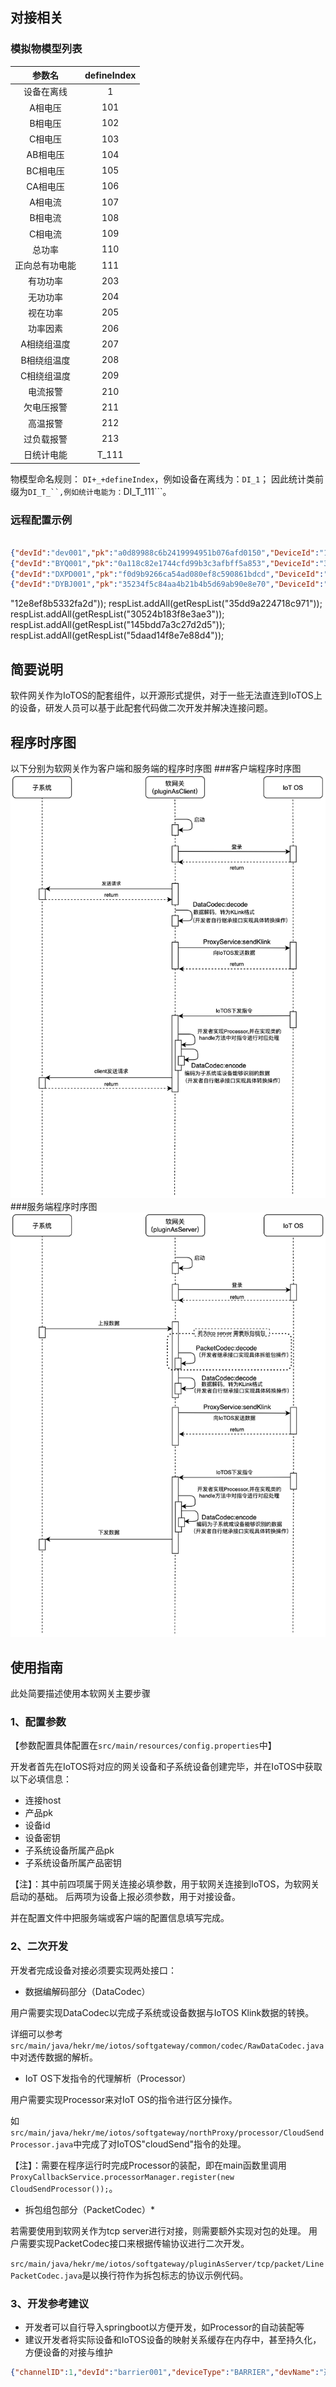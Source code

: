## 对接相关

### 模拟物模型列表

|参数名|defineIndex|
|:---:|:---:|
|设备在离线|1
|A相电压|101
|B相电压|102
|C相电压|103
|AB相电压|104
|BC相电压|105
|CA相电压|106
|A相电流|107
|B相电流|108
|C相电流|109
|总功率|110
|正向总有功电能|111
|有功功率|203
|无功功率|204
|视在功率|205
|功率因素|206
|A相绕组温度|207
|B相绕组温度|208
|C相绕组温度|209
|电流报警|210
|欠电压报警|211
|高温报警|212
|过负载报警|213
|日统计电能|T_111

物模型命名规则：
```DI+_+defineIndex```，例如设备在离线为：```DI_1```；
因此统计类前缀为```DI_T_``,例如统计电能为：```DI_T_111```。


### 远程配置示例

```json

{"devId":"dev001","pk":"a0d89988c6b2419994951b076afd0150","DeviceId":"12e8ef8b5332fa2d","devName": "楼层电表001"}
{"devId":"BYQ001","pk":"0a118c82e1744cfd99b3c3afbff5a853","DeviceId":"30524b183f8e3ae3","devName": "变压器001"}
{"devId":"DXPD001","pk":"f0d9b9266ca54ad080ef8c590861bdcd","DeviceId":"30524b183f8e3ae3","devName": "地下配电001"}
{"devId":"DYBJ001","pk":"35234f5c84aa4b21b4b5d69ab90e8e70","DeviceId":"145bdd7a3c27d2d5","devName": "低压表具001"}


```



"12e8ef8b5332fa2d"));
    respList.addAll(getRespList("35dd9a224718c971"));
    respList.addAll(getRespList("30524b183f8e3ae3"));
    respList.addAll(getRespList("145bdd7a3c27d2d5"));
    respList.addAll(getRespList("5daad14f8e7e88d4"));

## 简要说明
软件网关作为IoTOS的配套组件，以开源形式提供，对于一些无法直连到IoTOS上的设备，研发人员可以基于此配套代码做二次开发并解决连接问题。

## 程序时序图
以下分别为软网关作为客户端和服务端的程序时序图
###客户端程序时序图
![](pics/pluginAsClient.png)
###服务端程序时序图
![](pics/pluginAsServer.png)

## 使用指南
此处简要描述使用本软网关主要步骤

### 1、配置参数
【参数配置具体配置在```src/main/resources/config.properties```中】

开发者首先在IoTOS将对应的网关设备和子系统设备创建完毕，并在IoTOS中获取以下必填信息：
- 连接host
- 产品pk
- 设备id
- 设备密钥
- 子系统设备所属产品pk
- 子系统设备所属产品密钥

【注】：其中前四项属于网关连接必填参数，用于软网关连接到IoTOS，为软网关启动的基础。
后两项为设备上报必须参数，用于对接设备。

并在配置文件中把服务端或客户端的配置信息填写完成。

### 2、二次开发
开发者完成设备对接必须要实现两处接口：

- 数据编解码部分（DataCodec）

用户需要实现DataCodec以完成子系统或设备数据与IoTOS Klink数据的转换。

详细可以参考```src/main/java/hekr/me/iotos/softgateway/common/codec/RawDataCodec.java```中对透传数据的解析。

- IoT OS下发指令的代理解析（Processor）

用户需要实现Processor来对IoT OS的指令进行区分操作。

如```src/main/java/hekr/me/iotos/softgateway/northProxy/processor/CloudSendProcessor.java```中完成了对IoTOS"cloudSend"指令的处理。

【注】：需要在程序运行时完成Processor的装配，即在main函数里调用```ProxyCallbackService.processorManager.register(new CloudSendProcessor());```。

- 拆包组包部分（PacketCodec）*

若需要使用到软网关作为tcp server进行对接，则需要额外实现对包的处理。
用户需要实现PacketCodec接口来根据传输协议进行二次开发。

```src/main/java/hekr/me/iotos/softgateway/pluginAsServer/tcp/packet/LinePacketCodec.java```是以换行符作为拆包标志的协议示例代码。

### 3、开发参考建议
- 开发者可以自行导入springboot以方便开发，如Processor的自动装配等
- 建议开发者将实际设备和IoTOS设备的映射关系缓存在内存中，甚至持久化，方便设备的对接与维护


```json
{"channelID":1,"devId":"barrier001","deviceType":"BARRIER","devName":"道闸一号"}
```
